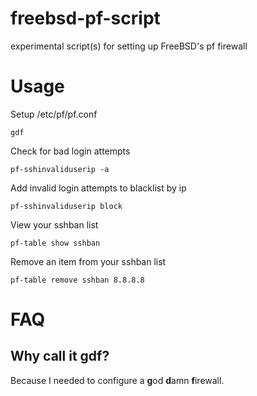 freebsd-pf-script
=================

experimental script(s) for setting up FreeBSD's pf firewall

# Usage

Setup /etc/pf/pf.conf

```
gdf
```

Check for bad login attempts

```
pf-sshinvaliduserip -a
```

Add invalid login attempts to blacklist by ip

```
pf-sshinvaliduserip block
```

View your sshban list

```
pf-table show sshban
```

Remove an item from your sshban list

```
pf-table remove sshban 8.8.8.8
```

# FAQ

## Why call it gdf?

Because I needed to configure a **g**od **d**amn **f**irewall.
